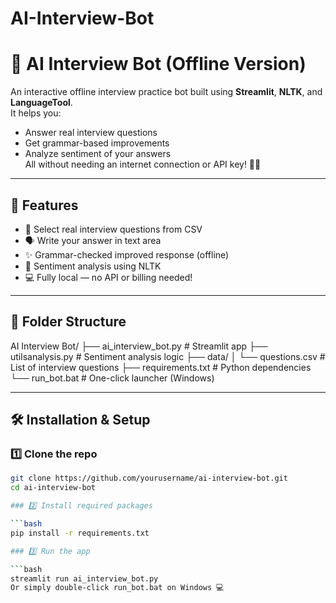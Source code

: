 # AI-Interview-Bot
# 🤖 AI Interview Bot (Offline Version)

An interactive offline interview practice bot built using **Streamlit**, **NLTK**, and **LanguageTool**.  
It helps you:
- Answer real interview questions
- Get grammar-based improvements
- Analyze sentiment of your answers  
All without needing an internet connection or API key! 🔌✨

---

## 🚀 Features

- 📌 Select real interview questions from CSV
- 🗣️ Write your answer in text area
- ✨ Grammar-checked improved response (offline)
- 🧠 Sentiment analysis using NLTK
- 💻 Fully local — no API or billing needed!

---

## 📁 Folder Structure

AI Interview Bot/
├── ai_interview_bot.py # Streamlit app
├── utilsanalysis.py # Sentiment analysis logic
├── data/
│ └── questions.csv # List of interview questions
├── requirements.txt # Python dependencies
└── run_bot.bat # One-click launcher (Windows)


---

## 🛠 Installation & Setup

### 1️⃣ Clone the repo

```bash
git clone https://github.com/yourusername/ai-interview-bot.git
cd ai-interview-bot

### 2️⃣ Install required packages

```bash
pip install -r requirements.txt

### 3️⃣ Run the app

```bash
streamlit run ai_interview_bot.py
Or simply double-click run_bot.bat on Windows 💻
